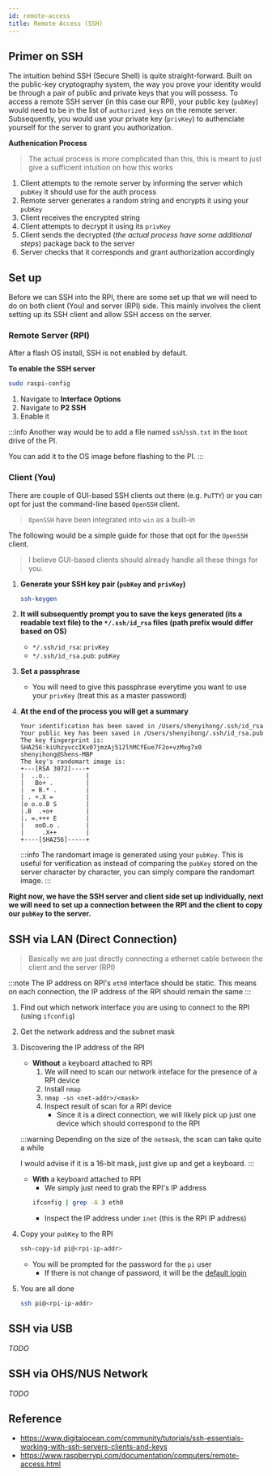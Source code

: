 ```yaml
---
id: remote-access
title: Remote Access (SSH)
---
```


## Primer on SSH

The intuition behind SSH (Secure Shell) is quite straight-forward. Built on the public-key cryptography system, the way you prove your identity would be through a pair of public and private keys that you will possess. To access a remote SSH server (in this case our RPI), your public key (`pubKey`) would need to be in the list of `authorized_keys` on the remote server. Subsequently, you would use your private key (`privKey`) to authenciate yourself for the server to grant you authorization.

**Authenication Process**

> The actual process is more complicated than this, this is meant to just give a sufficient intuition on how this works

1. Client attempts to the remote server by informing the server which `pubKey` it should use for the auth process
2. Remote server generates a random string and encrypts it using your `pubKey`
3. Client receives the encrypted string
4. Client attempts to decrypt it using its `privKey`
5. Client sends the decrypted (_the actual process have some additional steps_) package back to the server
6. Server checks that it corresponds and grant authorization accordingly

## Set up

Before we can SSH into the RPI, there are some set up that we will need to do on both client (You) and server (RPI) side. This mainly involves the client setting up its SSH client and allow SSH access on the server.

### Remote Server (RPI)

After a flash OS install, SSH is not enabled by default.

**To enable the SSH server**

```bash
sudo raspi-config
```

1. Navigate to **Interface Options**
2. Navigate to **P2 SSH**
3. Enable it

:::info
Another way would be to add a file named `ssh`/`ssh.txt` in the `boot` drive of the PI.

You can add it to the OS image before flashing to the PI.
:::

### Client (You)

There are couple of GUI-based SSH clients out there (e.g. `PuTTY`) or you can opt for just the command-line based `OpenSSH` client.

> `OpenSSH` have been integrated into `win` as a built-in

The following would be a simple guide for those that opt for the `OpenSSH` client.

> I believe GUI-based clients should already handle all these things for you.

1. **Generate your SSH key pair (`pubKey` and `privKey`)**
   ```bash
   ssh-keygen
   ```
2. **It will subsequently prompt you to save the keys generated (its a readable text file) to the `*/.ssh/id_rsa` files (path prefix would differ based on OS)**

   - `*/.ssh/id_rsa`: `privKey`
   - `*/.ssh/id_rsa.pub`: `pubKey`

3. **Set a passphrase**
   - You will need to give this passphrase everytime you want to use your `privKey` (treat this as a master password)

4. **At the end of the process you will get a summary**

    ```
    Your identification has been saved in /Users/shenyihong/.ssh/id_rsa
    Your public key has been saved in /Users/shenyihong/.ssh/id_rsa.pub
    The key fingerprint is:
    SHA256:kiUhzyvccIKx07jmzAj512lhMCfEue7F2o+vzMxg7x0 shenyihong@Shens-MBP
    The key's randomart image is:
    +---[RSA 3072]----+
    |  ..o..          |
    |   Bo+ .         |
    |  = B.* .        |
    | . +.X =         |
    |o o.o.B S        |
    |.B  .+o+         |
    |. =.+++ E        |
    |   ooO.o .       |
    |     .X++        |
    +----[SHA256]-----+
    ```

    :::info
    The randomart image is generated using your `pubKey`. This is useful for verification as instead of comparing the `pubKey` stored on the server character by character, you can simply compare the randomart image.
    :::

**Right now, we have the SSH server and client side set up individually, next we will need to set up a connection between the RPI and the client to copy our `pubKey` to the server.**

## SSH via LAN (Direct Connection)

> Basically we are just directly connecting a ethernet cable between the client and the server (RPI)

:::note
The IP address on RPI's `eth0` interface should be static. This means on each connection, the IP address of the RPI should remain the same 
:::

1. Find out which network interface you are using to connect to the RPI (using `ifconfig`)
2. Get the network address and the subnet mask
3. Discovering the IP address of the RPI
    - **Without** a keyboard attached to RPI
        1. We will need to scan our network inteface for the presence of a RPI device
        2. Install `nmap`
        3. `nmap -sn <net-addr>/<mask>`
        4. Inspect result of scan for a RPI device
            - Since it is a direct connection, we will likely pick up just one device which should correspond to the RPI

    :::warning
    Depending on the size of the `netmask`, the scan can take quite a while

    I would advise if it is a 16-bit mask, just give up and get a keyboard.
    :::

    - **With** a keyboard attached to RPI
        - We simply just need to grab the RPI's IP address
        ```bash
        ifconfig | grep -A 3 eth0
        ```
        - Inspect the IP address under `inet` (this is the RPI IP address)
4. Copy your `pubKey` to the RPI
    ```bash
    ssh-copy-id pi@<rpi-ip-addr>
    ```
    - You will be prompted for the password for the `pi` user
        - If there is not change of password, it will be the [default login](/RPI/setting-up#default-login)

5. You are all done
    ```bash
    ssh pi@<rpi-ip-addr>
    ```

## SSH via USB

_TODO_

## SSH via OHS/NUS Network

_TODO_

## Reference

- https://www.digitalocean.com/community/tutorials/ssh-essentials-working-with-ssh-servers-clients-and-keys
- https://www.raspberrypi.com/documentation/computers/remote-access.html
